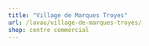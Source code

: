 ```yaml
---
title: "Village de Marques Troyes"
url: /lavau/village-de-marques-troyes/
shop: centre commercial
---
```

